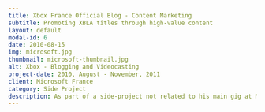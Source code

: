 ```yaml
---
title: Xbox France Official Blog - Content Marketing
subtitle: Promoting XBLA titles through high-value content
layout: default
modal-id: 6
date: 2010-08-15
img: microsoft.jpg
thumbnail: microsoft-thumbnail.jpg
alt: Xbox - Blogging and Videocasting
project-date: 2010, August - November, 2011
client: Microsoft France
category: Side Project
description: As part of a side-project not related to his main gig at Microsoft France, Xavier worked on promoting Xbox LIVE Arcade titles, released on the platform every week, via engaging blog articles and content promotion on social networks. <br/><br/>This also entailed co-hosting GameCAST, a monthly video show focused on the games industry.
---
```

